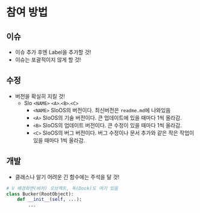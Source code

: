 # 참여 방법

## 이슈
* 이슈 추가 후엔 Label을 추가할 것!
* 이슈는 포괄적이지 않게 할 것!

## 수정
* 버전을 확실히 지킬 것!
  * Slo `<NAME>` `<A>`.`<B>`.`<C>`
    * `<NAME>` SloOS의 버전이다. 최신버전은 `readme.md`에 나와있음
    * `<A>` SloOS의 기술 버전이다. 큰 업데이트에 있을 때마다 1씩 올라감.
    * `<B>` SloOS의 업데이트 버전이다. 큰 수정이 있을 때마다 1씩 올라감.
    * `<C>` SloOS의 버그 버전이다. 버그 수정이나 문서 추가와 같은 작은 작업이 있을 때마다 1씩 올라감.

## 개발
* 클래스나 알기 어려운 긴 함수에는 주석을 달 것!
```python
# V 배경화면(버커) 오브젝트, 독(Dock)도 여기 있음
class Bucker(RootObject):
    def __init__(self, ...):
        ...
```
